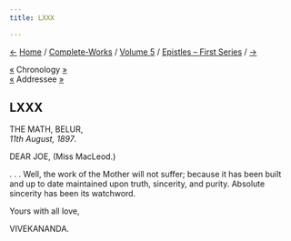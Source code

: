```yaml
---
title: LXXX

---
```

<div>

[←](079_mother.htm) [Home](../../../index.htm) /
[Complete-Works](../../complete_works.htm) / [Volume
5](../volume_5_contents.htm) / [Epistles – First
Series](epistles_first_series_contents.htm) / [→](081_jagmohanlal.htm)

  

[«](../../volume_6/epistles_second_series/132_akhandananda.htm)
Chronology [»](../../volume_6/epistles_second_series/133_mrs_bull.htm)  
[«](../../volume_8/epistles_fourth_series/097_joe_joe.htm) Addressee
[»](../../volume_8/epistles_fourth_series/106_miss_macleod.htm)

## LXXX

THE MATH, BELUR,  
*11th August, 1897*.

DEAR JOE, (Miss MacLeod.)

. . . Well, the work of the Mother will not suffer; because it has been
built and up to date maintained upon truth, sincerity, and purity.
Absolute sincerity has been its watchword.

Yours with all love,

VIVEKANANDA.

</div>
